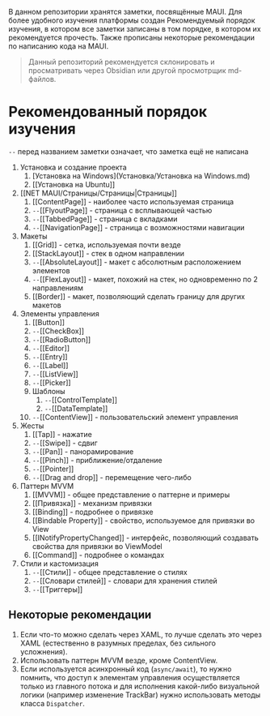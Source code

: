В данном репозитории хранятся заметки, посвящённые MAUI. Для более удобного изучения платформы создан Рекомендуемый порядок изучения, в котором все заметки записаны в том порядке, в котором их рекомендуется прочесть. Также прописаны некоторые рекомендации по написанию кода на MAUI.

> Данный репозиторий рекомендуется склонировать и просматривать через Obsidian или другой просмотрщик md-файлов.

# Рекомендованный порядок изучения

`--` перед названием заметки означает, что заметка ещё не написана

1. Установка и создание проекта
	1. [Установка на Windows](Установка/Установка на Windows.md)
	2. [[Установка на Ubuntu]]
2. [[NET MAUI/Страницы/Страницы|Страницы]]
	1. [[ContentPage]] - наиболее часто используемая страница
	2. `--`[[FlyoutPage]] - страница с всплывающей частью
	3. `--`[[TabbedPage]] - страница с вкладками
	4. `--`[[NavigationPage]] - страница с возможностями навигации
3. Макеты
	1. [[Grid]] - сетка, используемая почти везде
	2. [[StackLayout]] - стек в одном направлении
	3. `--`[[AbsoluteLayout]] - макет с абсолютным расположением элементов
	4. `--`[[FlexLayout]] - макет, похожий на стек, но одновременно по 2 направлениям
	5. [[Border]] - макет, позволяющий сделать границу для других макетов
4. Элементы управления
	1. [[Button]]
	2. `--`[[CheckBox]]
	3. `--`[[RadioButton]]	
	4. `--`[[Editor]]
	5. `--`[[Entry]]
	6. `--`[[Label]]
	7. `--`[[ListView]]
	8. `--`[[Picker]]
	9. Шаблоны
		1. `--`[[ControlTemplate]]
		2. `--`[[DataTemplate]]
	10. `--`[[ContentView]] - пользовательский элемент управления
5. Жесты
	1. [[Tap]] - нажатие
	2. `--`[[Swipe]] - сдвиг
	3. `--`[[Pan]] - панорамирование
	4. `--`[[Pinch]] - приближение/отдаление
	5. `--`[[Pointer]]
	6. `--`[[Drag and drop]] - перемещение чего-либо
6. Паттерн MVVM
	1. [[MVVM]] - общее представление о паттерне и примеры
	2. [[Привязка]] - механизм привязки
	3. [[Binding]] - подробнее о привязке
	4. [[Bindable Property]] - свойство, используемое для привязки во View
	5. [[INotifyPropertyChanged]] - интерфейс, позволяющий создавать свойства для привязки во ViewModel
	6. [[Command]] - подробнее о командах
7.  Стили и кастомизация
	1. `--`[[Стили]] - общее представление о стилях
	2. `--`[[Словари стилей]] - словари для хранения стилей
	3. `--`[[Триггеры]]

## Некоторые рекомендации

1. Если что-то можно сделать через XAML, то лучше сделать это через XAML (естественно в разумных пределах, без сильного усложнения).
2. Использовать паттерн MVVM везде, кроме ContentView.
3. Если используется асинхронный код (`async/await`), то нужно помнить, что доступ к элементам управления осуществляется только из главного потока и для исполнения какой-либо визуальной логики (например изменение TrackBar) нужно использовать методы класса `Dispatcher`.
